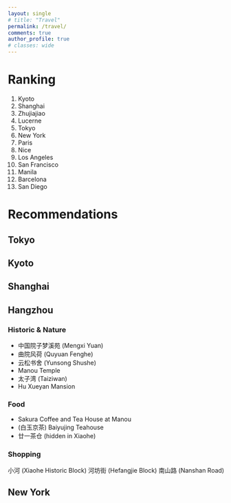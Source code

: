 ```yaml
---
layout: single
# title: "Travel"
permalink: /travel/
comments: true
author_profile: true
# classes: wide
---
```


# Ranking 

1. Kyoto
2. Shanghai
3. Zhujiajiao
4. Lucerne
5. Tokyo
6. New York
7. Paris
8. Nice
9. Los Angeles
10. San Francisco
11. Manila
12. Barcelona
13. San Diego

# Recommendations

## Tokyo

## Kyoto

## Shanghai

## Hangzhou

### Historic & Nature
- 中国院子梦溪苑 (Mengxi Yuan)
- 曲院风荷 (Quyuan Fenghe)
- 云松书舍 (Yunsong Shushe)
- Manou Temple
- 太子湾 (Taiziwan)
- Hu Xueyan Mansion

### Food
- Sakura Coffee and Tea House at Manou
- (白玉京茶) Baiyujing Teahouse
- 廿一茶仓 (hidden in Xiaohe)

### Shopping
小河 (Xiaohe Historic Block)
河坊街 (Hefangjie Block)
南山路 (Nanshan Road)

## New York
